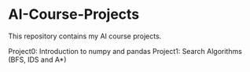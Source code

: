 # AI-Course-Projects
This repository contains my AI course projects.

Project0: Introduction to numpy and pandas
Project1: Search Algorithms (BFS, IDS and A*)
